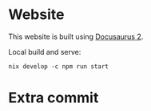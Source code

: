 # Website

This website is built using [Docusaurus 2](https://docusaurus.io/).

Local build and serve:

```
nix develop -c npm run start
```

# Extra commit
